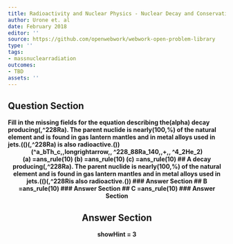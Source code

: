 ```yaml
---
title: Radioactivity and Nuclear Physics - Nuclear Decay and Conservation Laws
author: Urone et. al
date: February 2018
editor: ''
source: https://github.com/openwebwork/webwork-open-problem-library
type: ''
tags:
- massnuclearradiation
outcomes:
- TBD
assets: ''
---
```


## Question Section 

<b>
Fill in the missing fields for the equation describing the(alpha) decay producing(,^228Ra). The parent nuclide is nearly(100,%) of the natural element and is found in gas lantern mantles and in metal alloys used in jets.(()(,^228Ra) is also radioactive.())
<center>(^a_bTh_c,,longrightarrow,, ^228_88Ra_140,,+,, ^4_2He_2)<center>
(a) =ans_rule(10)
(b) =ans_rule(10)
(c) =ans_rule(10)
## A
decay producing(,^228Ra). The parent nuclide is nearly(100,%) of the natural element and is found in gas lantern mantles and in metal alloys used in jets.(()(,^228Ris also radioactive.())
### Answer Section
## B
=ans_rule(10)
### Answer Section
## C
=ans_rule(10)
### Answer Section


## Answer Section

showHint = 3